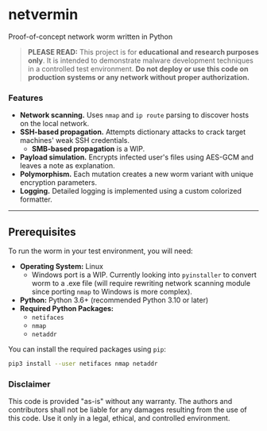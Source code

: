 # netvermin
Proof-of-concept network worm written in Python

> **PLEASE READ:** This project is for **educational and research purposes only**. It is intended to demonstrate malware development techniques in a controlled test environment. **Do not deploy or use this code on production systems or any network without proper authorization.**

### Features

- **Network scanning.** Uses `nmap` and `ip route` parsing to discover hosts on the local network.
- **SSH-based propagation.** Attempts dictionary attacks to crack target machines' weak SSH credentials.
  - **SMB-based propagation** is a WIP.
- **Payload simulation.** Encrypts infected user's files using AES-GCM and leaves a note as explanation.
- **Polymorphism.** Each mutation creates a new worm variant with unique encryption parameters.
- **Logging.** Detailed logging is implemented using a custom colorized formatter.

---

## Prerequisites

To run the worm in your test environment, you will need:

- **Operating System:** Linux
  - Windows port is a WIP. Currently looking into `pyinstaller` to convert worm to a .exe file (will require rewriting network scanning module since porting `nmap` to Windows is more complex).
- **Python:** Python 3.6+ (recommended Python 3.10 or later)
- **Required Python Packages:**  
  - `netifaces`
  - `nmap`
  - `netaddr`
  
You can install the required packages using `pip`:

```bash
pip3 install --user netifaces nmap netaddr
```

### Disclaimer

This code is provided "as-is" without any warranty. The authors and contributors shall not be liable for any damages resulting from the use of this code. Use it only in a legal, ethical, and controlled environment.
